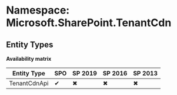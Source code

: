 # Namespace: Microsoft.SharePoint.TenantCdn
## Entity Types

**Availability matrix**

Entity Type | SPO | SP 2019 | SP 2016 | SP 2013
----------|-----|---------|---------|--------
TenantCdnApi | ✔ | ✖ | ✖ | ✖
